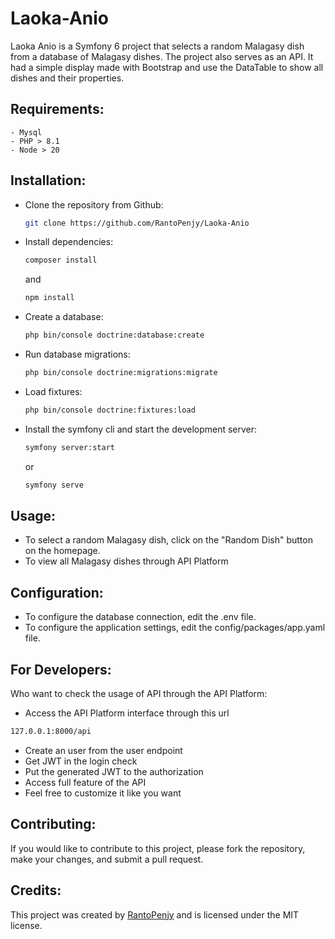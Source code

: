 # Laoka-Anio

Laoka Anio is a Symfony 6 project that selects a random Malagasy dish from a database of Malagasy dishes. The project also serves as an API.
It had a simple display made with Bootstrap and use the DataTable to show all dishes and their properties.

## Requirements:
```
- Mysql
- PHP > 8.1
- Node > 20
```

## Installation:

- Clone the repository from Github:
  ```bash
  git clone https://github.com/RantoPenjy/Laoka-Anio
  ```
- Install dependencies:
  ```bash
  composer install
  ```
  and
  ```bash
  npm install
  ```
- Create a database:
  ```bash
  php bin/console doctrine:database:create
  ```
- Run database migrations:
  ```bash
  php bin/console doctrine:migrations:migrate
  ```
- Load fixtures:
  ```bash
  php bin/console doctrine:fixtures:load
  ```
- Install the symfony cli and start the development server:
  ```bash
  symfony server:start
  ```
  or
  ```bash
  symfony serve
  ```

## Usage:

- To select a random Malagasy dish, click on the "Random Dish" button on the homepage.
- To view all Malagasy dishes through API Platform

## Configuration:

- To configure the database connection, edit the .env file.
- To configure the application settings, edit the config/packages/app.yaml file.

## For Developers: 
Who want to check the usage of API through the API Platform:
- Access the API Platform interface through this url
```bash
127.0.0.1:8000/api
```
- Create an user from the user endpoint
- Get JWT in the login check
- Put the generated JWT to the authorization
- Access full feature of the API
- Feel free to customize it like you want

## Contributing:
If you would like to contribute to this project, please fork the repository, make your changes, and submit a pull request.

## Credits:
This project was created by [RantoPenjy](https://github.com/RantoPenjy) and is licensed under the MIT license.
